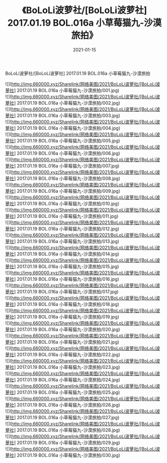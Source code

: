 ﻿---
layout: post
title:  《BoLoLi波萝社/[BoLoLi波萝社] 2017.01.19 BOL.016a 小草莓猫九-沙漠旅拍》
date:   2021-01-15
img: http://img.660000.xyz/Sharelink/网络美图/2021/BoLoLi波萝社/[BoLoLi波萝社] 2017.01.19 BOL.016a 小草莓猫九-沙漠旅拍/000.jpg
categories: [美女, 清纯, 唯美]
---

BoLoLi波萝社/[BoLoLi波萝社] 2017.01.19 BOL.016a 小草莓猫九-沙漠旅拍

 ![](http://img.660000.xyz/Sharelink/网络美图/2021/BoLoLi波萝社/[BoLoLi波萝社] 2017.01.19 BOL.016a 小草莓猫九-沙漠旅拍/001.jpg) <br>![](http://img.660000.xyz/Sharelink/网络美图/2021/BoLoLi波萝社/[BoLoLi波萝社] 2017.01.19 BOL.016a 小草莓猫九-沙漠旅拍/002.jpg) <br>![](http://img.660000.xyz/Sharelink/网络美图/2021/BoLoLi波萝社/[BoLoLi波萝社] 2017.01.19 BOL.016a 小草莓猫九-沙漠旅拍/003.jpg) <br>![](http://img.660000.xyz/Sharelink/网络美图/2021/BoLoLi波萝社/[BoLoLi波萝社] 2017.01.19 BOL.016a 小草莓猫九-沙漠旅拍/004.jpg) <br>![](http://img.660000.xyz/Sharelink/网络美图/2021/BoLoLi波萝社/[BoLoLi波萝社] 2017.01.19 BOL.016a 小草莓猫九-沙漠旅拍/005.jpg) <br>![](http://img.660000.xyz/Sharelink/网络美图/2021/BoLoLi波萝社/[BoLoLi波萝社] 2017.01.19 BOL.016a 小草莓猫九-沙漠旅拍/006.jpg) <br>![](http://img.660000.xyz/Sharelink/网络美图/2021/BoLoLi波萝社/[BoLoLi波萝社] 2017.01.19 BOL.016a 小草莓猫九-沙漠旅拍/007.jpg) <br>![](http://img.660000.xyz/Sharelink/网络美图/2021/BoLoLi波萝社/[BoLoLi波萝社] 2017.01.19 BOL.016a 小草莓猫九-沙漠旅拍/008.jpg) <br>![](http://img.660000.xyz/Sharelink/网络美图/2021/BoLoLi波萝社/[BoLoLi波萝社] 2017.01.19 BOL.016a 小草莓猫九-沙漠旅拍/009.jpg) <br>![](http://img.660000.xyz/Sharelink/网络美图/2021/BoLoLi波萝社/[BoLoLi波萝社] 2017.01.19 BOL.016a 小草莓猫九-沙漠旅拍/010.jpg) <br>![](http://img.660000.xyz/Sharelink/网络美图/2021/BoLoLi波萝社/[BoLoLi波萝社] 2017.01.19 BOL.016a 小草莓猫九-沙漠旅拍/011.jpg) <br>![](http://img.660000.xyz/Sharelink/网络美图/2021/BoLoLi波萝社/[BoLoLi波萝社] 2017.01.19 BOL.016a 小草莓猫九-沙漠旅拍/012.jpg) <br>![](http://img.660000.xyz/Sharelink/网络美图/2021/BoLoLi波萝社/[BoLoLi波萝社] 2017.01.19 BOL.016a 小草莓猫九-沙漠旅拍/013.jpg) <br>![](http://img.660000.xyz/Sharelink/网络美图/2021/BoLoLi波萝社/[BoLoLi波萝社] 2017.01.19 BOL.016a 小草莓猫九-沙漠旅拍/014.jpg) <br>![](http://img.660000.xyz/Sharelink/网络美图/2021/BoLoLi波萝社/[BoLoLi波萝社] 2017.01.19 BOL.016a 小草莓猫九-沙漠旅拍/015.jpg) <br>![](http://img.660000.xyz/Sharelink/网络美图/2021/BoLoLi波萝社/[BoLoLi波萝社] 2017.01.19 BOL.016a 小草莓猫九-沙漠旅拍/016.jpg) <br>![](http://img.660000.xyz/Sharelink/网络美图/2021/BoLoLi波萝社/[BoLoLi波萝社] 2017.01.19 BOL.016a 小草莓猫九-沙漠旅拍/017.jpg) <br>![](http://img.660000.xyz/Sharelink/网络美图/2021/BoLoLi波萝社/[BoLoLi波萝社] 2017.01.19 BOL.016a 小草莓猫九-沙漠旅拍/018.jpg) <br>![](http://img.660000.xyz/Sharelink/网络美图/2021/BoLoLi波萝社/[BoLoLi波萝社] 2017.01.19 BOL.016a 小草莓猫九-沙漠旅拍/019.jpg) <br>![](http://img.660000.xyz/Sharelink/网络美图/2021/BoLoLi波萝社/[BoLoLi波萝社] 2017.01.19 BOL.016a 小草莓猫九-沙漠旅拍/020.jpg) <br>![](http://img.660000.xyz/Sharelink/网络美图/2021/BoLoLi波萝社/[BoLoLi波萝社] 2017.01.19 BOL.016a 小草莓猫九-沙漠旅拍/021.jpg) <br>![](http://img.660000.xyz/Sharelink/网络美图/2021/BoLoLi波萝社/[BoLoLi波萝社] 2017.01.19 BOL.016a 小草莓猫九-沙漠旅拍/022.jpg) <br>![](http://img.660000.xyz/Sharelink/网络美图/2021/BoLoLi波萝社/[BoLoLi波萝社] 2017.01.19 BOL.016a 小草莓猫九-沙漠旅拍/023.jpg) <br>![](http://img.660000.xyz/Sharelink/网络美图/2021/BoLoLi波萝社/[BoLoLi波萝社] 2017.01.19 BOL.016a 小草莓猫九-沙漠旅拍/024.jpg) <br>![](http://img.660000.xyz/Sharelink/网络美图/2021/BoLoLi波萝社/[BoLoLi波萝社] 2017.01.19 BOL.016a 小草莓猫九-沙漠旅拍/025.jpg) <br>![](http://img.660000.xyz/Sharelink/网络美图/2021/BoLoLi波萝社/[BoLoLi波萝社] 2017.01.19 BOL.016a 小草莓猫九-沙漠旅拍/026.jpg) <br>![](http://img.660000.xyz/Sharelink/网络美图/2021/BoLoLi波萝社/[BoLoLi波萝社] 2017.01.19 BOL.016a 小草莓猫九-沙漠旅拍/027.jpg) <br>![](http://img.660000.xyz/Sharelink/网络美图/2021/BoLoLi波萝社/[BoLoLi波萝社] 2017.01.19 BOL.016a 小草莓猫九-沙漠旅拍/028.jpg) <br>![](http://img.660000.xyz/Sharelink/网络美图/2021/BoLoLi波萝社/[BoLoLi波萝社] 2017.01.19 BOL.016a 小草莓猫九-沙漠旅拍/029.jpg) <br>![](http://img.660000.xyz/Sharelink/网络美图/2021/BoLoLi波萝社/[BoLoLi波萝社] 2017.01.19 BOL.016a 小草莓猫九-沙漠旅拍/030.jpg) <br>